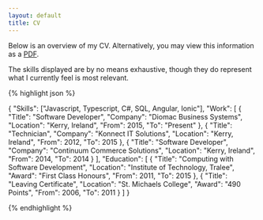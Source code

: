 ```yaml
---
layout: default
title: CV
---
```


Below is an overview of my CV. Alternatively, you may view this information as a [PDF](/resources/cv.pdf).

The skills displayed are by no means exhaustive, though they do represent what I currently feel is most relevant.

{% highlight json %}

{
   "Skills": ["Javascript, Typescript, C#, SQL, Angular, Ionic"],
   "Work": [
      {
         "Title": "Software Developer",
         "Company": "Diomac Business Systems",
         "Location": "Kerry, Ireland",
         "From": 2015,
         "To": "Present"
      },
      {
         "Title": "Technician",
         "Company": "Konnect IT Solutions",
         "Location": "Kerry, Ireland",
         "From": 2012,
         "To": 2015
      },
      {
         "Title": "Software Developer",
         "Company": "Continuum Commerce Solutions",
         "Location": "Kerry, Ireland",
         "From": 2014,
         "To": 2014
      }
   ],
   "Education": [
      {
        "Title": "Computing with Software Development",
        "Location": "Institute of Technology, Tralee",
        "Award": "First Class Honours",
        "From": 2011,
        "To": 2015
      },
      {
        "Title": "Leaving Certificate",
        "Location": "St. Michaels College",
        "Award": "490 Points",
        "From": 2006,
        "To": 2011
      }
   ]
}

{% endhighlight %}
